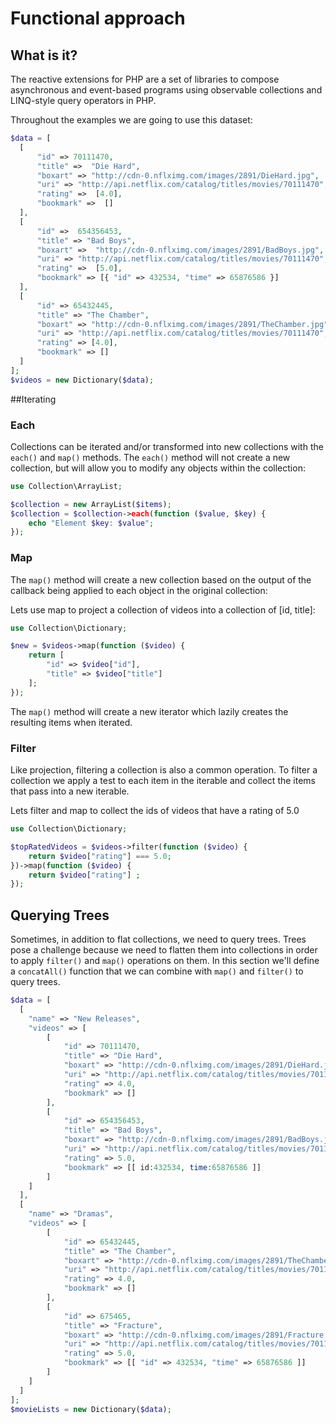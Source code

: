# Functional approach


## What is it?

The reactive extensions for PHP are a set of libraries to compose asynchronous
and event-based programs using observable collections and LINQ-style query operators in PHP.

Throughout the examples we are going to use this dataset:

```php
$data = [
  [
      "id" => 70111470,
      "title" =>  "Die Hard",
      "boxart" => "http://cdn-0.nflximg.com/images/2891/DieHard.jpg",
      "uri" => "http://api.netflix.com/catalog/titles/movies/70111470",
      "rating" =>  [4.0],
      "bookmark" =>  []
  ],
  [
      "id" =>  654356453,
      "title" => "Bad Boys",
      "boxart" =>  "http://cdn-0.nflximg.com/images/2891/BadBoys.jpg",
      "uri" => "http://api.netflix.com/catalog/titles/movies/70111470",
      "rating" =>  [5.0],
      "bookmark" => [{ "id" => 432534, "time" => 65876586 }]
  ],
  [
      "id" => 65432445,
      "title" => "The Chamber",
      "boxart" => "http://cdn-0.nflximg.com/images/2891/TheChamber.jpg",
      "uri" => "http://api.netflix.com/catalog/titles/movies/70111470",
      "rating" => [4.0],
      "bookmark" => []
  ]
];
$videos = new Dictionary($data);
```

##Iterating

### Each

Collections can be iterated and/or transformed into new collections with the `each()` and `map()` methods. The `each()` method will not create a new collection, but will allow you to modify any objects within the collection:

```php
use Collection\ArrayList;

$collection = new ArrayList($items);
$collection = $collection->each(function ($value, $key) {
    echo "Element $key: $value";
});
```

### Map

The `map()` method will create a new collection based on the output of the callback being applied to each object in the original collection:

Lets use map to project a collection of videos into a collection of [id, title]:

```php
use Collection\Dictionary;

$new = $videos->map(function ($video) {
    return [
		"id" => $video["id"],
		"title" => $video["title"]
	];
});
```

The `map()` method will create a new iterator which lazily creates the resulting items when iterated.

### Filter

Like projection, filtering a collection is also a common operation. To filter a collection we apply a test to each item in the iterable and collect the items that pass into a new iterable.

Lets filter and map to collect the ids of videos that have a rating of 5.0

```php
use Collection\Dictionary;

$topRatedVideos = $videos->filter(function ($video) {
    return $video["rating"] === 5.0;
})->map(function ($video) {
    return $video["rating"] ;
});
```

## Querying Trees

Sometimes, in addition to flat collections, we need to query trees. Trees pose a challenge because we need to flatten them into collections in order to apply `filter()` and `map()` operations on them. In this section we'll define a `concatAll()` function that we can combine with `map()` and `filter()` to query trees.

```php
$data = [
  [
    "name" => "New Releases",
    "videos" => [
        [
            "id" => 70111470,
            "title" => "Die Hard",
            "boxart" => "http://cdn-0.nflximg.com/images/2891/DieHard.jpg",
            "uri" => "http://api.netflix.com/catalog/titles/movies/70111470",
            "rating" => 4.0,
            "bookmark" => []
        ],
        [
            "id" => 654356453,
            "title" => "Bad Boys",
            "boxart" => "http://cdn-0.nflximg.com/images/2891/BadBoys.jpg",
            "uri" => "http://api.netflix.com/catalog/titles/movies/70111470",
            "rating" => 5.0,
            "bookmark" => [[ id:432534, time:65876586 ]]
        ]
    ]
  ],
  [
    "name" => "Dramas",
    "videos" => [
        [
            "id" => 65432445,
            "title" => "The Chamber",
            "boxart" => "http://cdn-0.nflximg.com/images/2891/TheChamber.jpg",
            "uri" => "http://api.netflix.com/catalog/titles/movies/70111470",
            "rating" => 4.0,
            "bookmark" => []
        ],
        [
            "id" => 675465,
            "title" => "Fracture",
            "boxart" => "http://cdn-0.nflximg.com/images/2891/Fracture.jpg",
            "uri" => "http://api.netflix.com/catalog/titles/movies/70111470",
            "rating" => 5.0,
            "bookmark" => [[ "id" => 432534, "time" => 65876586 ]]
        ]
    ]
  ]
];
$movieLists = new Dictionary($data);

```